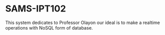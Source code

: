 # SAMS-IPT102

This system dedicates to Professor Olayon our ideal is to make a realtime operations with NoSQL form of database.